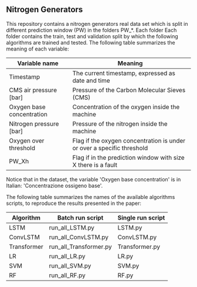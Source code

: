 ## Nitrogen Generators
This repository contains a nitrogen generators real data set which is split in different prediction window (PW) in the folders PW_*. Each folder Each folder contains the train, test and validation split by which the following algorithms are trained and tested.
The following table summarizes the meaning of each variable:

| Variable name | Meaning |
|---|---|
| Timestamp | The current timestamp, expressed as date and time |
| CMS air pressure [bar] | Pressure of the Carbon Molecular Sieves (CMS) |
| Oxygen base concentration | Concentration of the oxygen inside the machine  |
| Nitrogen pressure [bar] | Pressure of the nitrogen inside the machine |
| Oxygen over threshold | Flag if the oxygen concentration is under or over a specific threshold|
| PW_Xh | Flag if in the prediction window with size X there is a fault|  

Notice that in the dataset, the variable 'Oxygen base concentration' is in Italian: 'Concentrazione ossigeno base'.

The following table summarizes the names of the available algorithms scripts, to reproduce the results presented in the paper:

| Algorithm | Batch run script | Single run script |
|---|---|---|
| LSTM  | run_all_LSTM.py | LSTM.py |
| ConvLSTM  | run_all_ConvLSTM.py | ConvLSTM.py |
| Transformer | run_all_Transformer.py | Transformer.py |
| LR |  run_all_LR.py | LR.py |
| SVM |  run_all_SVM.py | SVM.py |
| RF | run_all_RF.py | RF.py |
